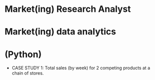 # Market(ing) Research Analyst 
# Market(ing) data analytics
# (Python)

* CASE STUDY 1: Total sales (by week) for 2 competing products at a chain of stores.
